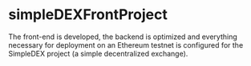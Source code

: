 # simpleDEXFrontProject
The front-end is developed, the backend is optimized and everything necessary for deployment on an Ethereum testnet is configured for the SimpleDEX project (a simple decentralized exchange).
